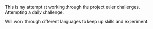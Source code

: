This is my attempt at working through the project euler challenges. Attempting a daily challenge. 

Will work through different languages to keep up skills and experiment. 